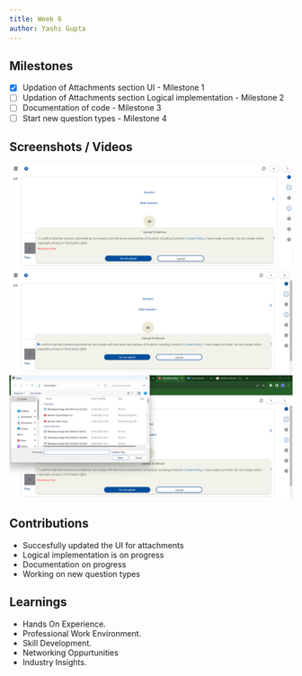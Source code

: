 ```yaml
---
title: Week 6
author: Yashi Gupta
---
```


## Milestones
- [x] Updation of Attachments section UI - Milestone 1
- [ ] Updation of Attachments section Logical implementation - Milestone 2
- [ ] Documentation of code - Milestone 3
- [ ] Start new question types - Milestone 4

## Screenshots / Videos 
![Remark/Attachments](<../../../../../images/Screenshot 2023-08-11 201658.png>)
![Remark/Attachments](<../../../../../images/Screenshot 2023-08-11 201718.png>)
![Remark/Attachments](<../../../../../images/Screenshot 2023-08-11 201728.png>)

## Contributions
- Succesfully updated the UI for attachments
- Logical implementation is on progress
- Documentation on progress
- Working on new question types 

## Learnings
- Hands On Experience.
- Professional Work Environment.
- Skill Development.
- Networking Oppurtunities
- Industry Insights.